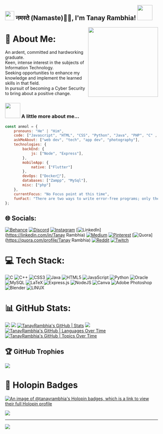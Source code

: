 <h2><img src="https://emojis.slackmojis.com/emojis/images/1531849430/4246/blob-sunglasses.gif?1531849430" width="30"/> नमस्ते (Namaste)🙏🏻, I'm Tanay Rambhia! <img src="https://media.giphy.com/media/12oufCB0MyZ1Go/giphy.gif" width="50"></h2>
<img align='right' src="https://media.giphy.com/media/M9gbBd9nbDrOTu1Mqx/giphy.gif" width="230">


# 💫 About Me:
An ardent, committed and hardworking graduate.<br>Keen, intense interest in the subjects of Information Technology.<br>Seeking opportunities to enhance my knowledge and implement the learned skills in that field.<br>In pursuit of becoming a Cyber Security to bring about a positive change.<br>

### <img src="https://media.giphy.com/media/VgCDAzcKvsR6OM0uWg/giphy.gif" width="50"> A little more about me...  

```javascript
const anmol = {
    pronouns: "He" | "Him",
    code: ["Javascript", "HTML", "CSS", "Python", "Java", "PHP", "C" , "C++"],
    askMeAbout: ["web dev", "tech", "app dev", "photography"],
    technologies: {
        backEnd: {
            js: ["Node", "Express"],
        },
        mobileApp: {
            native: ["Flutter"]
        },
        devOps: ["Docker🐳"],
        databases: ["Zampp", "MySql"],
        misc: ["php"]
    },
    currentFocus: "No Focus point at this time",
    funFact: "There are two ways to write error-free programs; only the third one works"
};
```

## 🌐 Socials:
[![Behance](https://img.shields.io/badge/Behance-1769ff?logo=behance&logoColor=white)](https://behance.net/https://www.behance.net/tanayrambhia1) [![Discord](https://img.shields.io/badge/Discord-%237289DA.svg?logo=discord&logoColor=white)](https://discord.gg/Charminar02#4640) [![Instagram](https://img.shields.io/badge/Instagram-%23E4405F.svg?logo=Instagram&logoColor=white)](https://instagram.com/tanay_rambhia02) [![LinkedIn](https://img.shields.io/badge/LinkedIn-%230077B5.svg?logo=linkedin&logoColor=white)](https://linkedin.com/in/Tanay Rambhia) [![Medium](https://img.shields.io/badge/Medium-12100E?logo=medium&logoColor=white)](https://medium.com/@@tanayrambhia204) [![Pinterest](https://img.shields.io/badge/Pinterest-%23E60023.svg?logo=Pinterest&logoColor=white)](https://pinterest.com/@tanayrambhia204) [![Quora](https://img.shields.io/badge/Quora-%23B92B27.svg?logo=Quora&logoColor=white)](https://quora.com/profile/Tanay Rambhia) [![Reddit](https://img.shields.io/badge/Reddit-%23FF4500.svg?logo=Reddit&logoColor=white)](https://reddit.com/user/Tanay_Rambhia02) [![Twitch](https://img.shields.io/badge/Twitch-%239146FF.svg?logo=Twitch&logoColor=white)](https://twitch.tv/tanay_rambhia02) 

# 💻 Tech Stack:
![C](https://img.shields.io/badge/c-%2300599C.svg?style=for-the-badge&logo=c&logoColor=white) ![C++](https://img.shields.io/badge/c++-%2300599C.svg?style=for-the-badge&logo=c%2B%2B&logoColor=white) ![CSS3](https://img.shields.io/badge/css3-%231572B6.svg?style=for-the-badge&logo=css3&logoColor=white) ![Java](https://img.shields.io/badge/java-%23ED8B00.svg?style=for-the-badge&logo=java&logoColor=white) ![HTML5](https://img.shields.io/badge/html5-%23E34F26.svg?style=for-the-badge&logo=html5&logoColor=white) ![JavaScript](https://img.shields.io/badge/javascript-%23323330.svg?style=for-the-badge&logo=javascript&logoColor=%23F7DF1E) ![Python](https://img.shields.io/badge/python-3670A0?style=for-the-badge&logo=python&logoColor=ffdd54) ![Oracle](https://img.shields.io/badge/Oracle-F80000?style=for-the-badge&logo=oracle&logoColor=white) ![MySQL](https://img.shields.io/badge/mysql-%2300f.svg?style=for-the-badge&logo=mysql&logoColor=white) ![LaTeX](https://img.shields.io/badge/latex-%23008080.svg?style=for-the-badge&logo=latex&logoColor=white) ![Express.js](https://img.shields.io/badge/express.js-%23404d59.svg?style=for-the-badge&logo=express&logoColor=%2361DAFB) ![NodeJS](https://img.shields.io/badge/node.js-6DA55F?style=for-the-badge&logo=node.js&logoColor=white) ![Canva](https://img.shields.io/badge/Canva-%2300C4CC.svg?style=for-the-badge&logo=Canva&logoColor=white) ![Adobe Photoshop](https://img.shields.io/badge/adobephotoshop-%2331A8FF.svg?style=for-the-badge&logo=adobephotoshop&logoColor=white) ![Blender](https://img.shields.io/badge/blender-%23F5792A.svg?style=for-the-badge&logo=blender&logoColor=white)  ![LINUX](https://img.shields.io/badge/Linux-FCC624?style=for-the-badge&logo=linux&logoColor=black)
# 📊 GitHub Stats:
![](https://github-readme-stats.vercel.app/api?username=TanayRambhia&theme=dark&hide_border=false&include_all_commits=false&count_private=false)
![](https://github-readme-streak-stats.herokuapp.com/?user=TanayRambhia&theme=dark&hide_border=false)
[![TanayRambhia's GitHub | Stats](https://stats.quine.sh/TanayRambhia/github?theme=light)](https://quine.sh) 
![](https://github-readme-stats.vercel.app/api/top-langs/?username=TanayRambhia&theme=dark&hide_border=false&include_all_commits=false&count_private=false&layout=compact) <br/>
[![TanayRambhia's GitHub | Languages Over Time](https://stats.quine.sh/TanayRambhia/languages-over-time?theme=dark)](https://quine.sh)
[![TanayRambhia's GitHub | Topics Over Time](https://stats.quine.sh/TanayRambhia/topics-over-time?theme=dark)](https://quine.sh)


## 🏆 GitHub Trophies
![](https://github-profile-trophy.vercel.app/?username=TanayRambhia&theme=radical&no-frame=false&no-bg=false&margin-w=4)

# :beginner: Holopin Badges
[![An image of @tanayrambhia's Holopin badges, which is a link to view their full Holopin profile](https://holopin.me/tanayrambhia)](https://holopin.io/@tanayrambhia)

<img src="https://skyline.github.com/tanayrambhia/2022" />

---
[![](https://visitcount.itsvg.in/api?id=TanayRambhia&label=Profile%20Views&color=12&icon=2&pretty=false)](https://visitcount.itsvg.in)

<!-- Proudly created with GPRM ( https://gprm.itsvg.in ) -->
